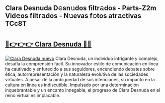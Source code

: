 ## Clara Desnuda D𝚎sn𝚞dos filtr𝚊dos - Parts-Z2m Vid𝚎os filtr𝚊dos - N𝚞evas f𝚘tos atr𝚊ctivas TCc8T

# <h2><a href="http://mbbqyf8.tromn.icu/?c=Clara+Desnuda">🔗👉👉👉 Clara Desnuda 🔗🔗</a></h2>

[![Clara Desnuda nuevo](https://i.imgur.com/pEAQMta.gif)](http://mbbqyf8.tromn.icu/?c=Clara+Desnuda)
Clara Desnuda, un individuo intrigante y complejo, desafía la comprensión fácil. Su innovador estilo de comunicación en línea ha cautivado y enfurecido a sus seguidores, encendiendo debates sobre ética, autorrepresentación y la naturaleza evolutiva de las sociedades virtuales. A pesar de la ambigüedad de sus intenciones, su impacto en la cultura en línea es indiscutible. Impulsado por una determinación inquebrantable y un encanto innegable, el progreso de Clara Desnuda en el reino virtual es implacable.
